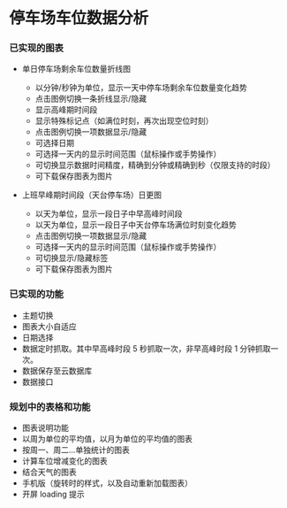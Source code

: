 # 停车场车位数据分析

### 已实现的图表

- 单日停车场剩余车位数量折线图

  - 以分钟/秒钟为单位，显示一天中停车场剩余车位数量变化趋势
  - 点击图例切换一条折线显示/隐藏
  - 显示高峰期时间段
  - 显示特殊标记点（如满位时刻，再次出现空位时刻）
  - 点击图例切换一项数据显示/隐藏
  - 可选择日期
  - 可选择一天内的显示时间范围（鼠标操作或手势操作）
  - 可切换显示数据时间精度，精确到分钟或精确到秒（仅限支持的时段）
  - 可下载保存图表为图片

- 上班早峰期时间段（天台停车场）日更图
  - 以天为单位，显示一段日子中早高峰时间段
  - 以天为单位，显示一段日子中天台停车场满位时刻变化趋势
  - 点击图例切换一项数据显示/隐藏
  - 可选择一天内的显示时间范围（鼠标操作或手势操作）
  - 可切换显示/隐藏标签
  - 可下载保存图表为图片

### 已实现的功能

- 主题切换
- 图表大小自适应
- 日期选择
- 数据定时抓取。其中早高峰时段 5 秒抓取一次，非早高峰时段 1 分钟抓取一次。
- 数据保存至云数据库
- 数据接口

### 规划中的表格和功能

- 图表说明功能
- 以周为单位的平均值，以月为单位的平均值的图表
- 按周一、周二...单独统计的图表
- 计算车位增减变化的图表
- 结合天气的图表
- 手机版（旋转时的样式，以及自动重新加载图表）
- 开屏 loading 提示
